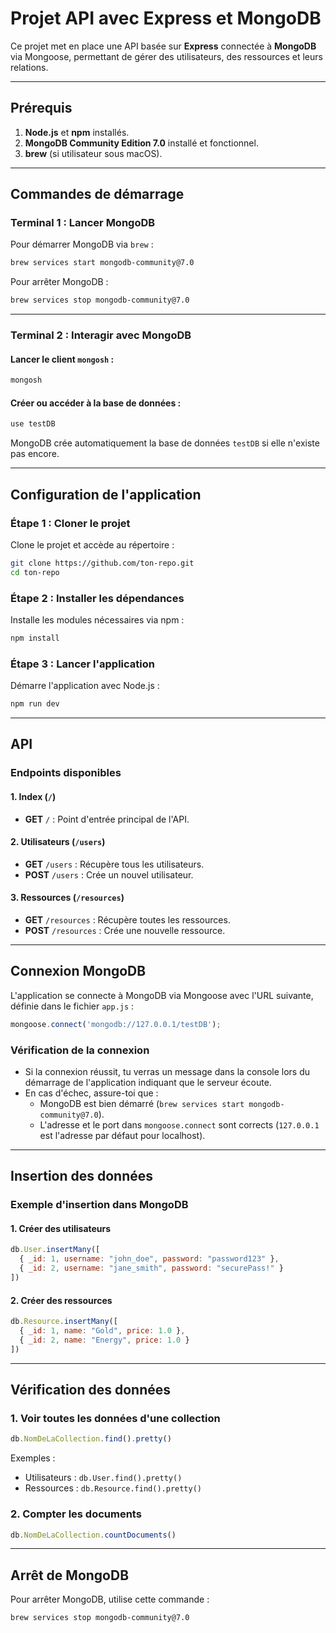 # Projet API avec Express et MongoDB

Ce projet met en place une API basée sur **Express** connectée à **MongoDB** via Mongoose, permettant de gérer des utilisateurs, des ressources et leurs relations.

---

## **Prérequis**

1. **Node.js** et **npm** installés.
2. **MongoDB Community Edition 7.0** installé et fonctionnel.
3. **brew** (si utilisateur sous macOS).

---

## **Commandes de démarrage**

### **Terminal 1 : Lancer MongoDB**

Pour démarrer MongoDB via `brew` :

```bash
brew services start mongodb-community@7.0
```

Pour arrêter MongoDB :

```bash
brew services stop mongodb-community@7.0
```

---

### **Terminal 2 : Interagir avec MongoDB**

#### Lancer le client `mongosh` :

```bash
mongosh
```

#### Créer ou accéder à la base de données :

```bash
use testDB
```

MongoDB crée automatiquement la base de données `testDB` si elle n'existe pas encore.

---

## **Configuration de l'application**

### Étape 1 : Cloner le projet

Clone le projet et accède au répertoire :

```bash
git clone https://github.com/ton-repo.git
cd ton-repo
```

### Étape 2 : Installer les dépendances

Installe les modules nécessaires via npm :

```bash
npm install
```

### Étape 3 : Lancer l'application

Démarre l'application avec Node.js :

```bash
npm run dev
```

---

## **API**

### Endpoints disponibles

#### 1. Index (`/`)

- **GET** `/` : Point d'entrée principal de l'API.

#### 2. Utilisateurs (`/users`)

- **GET** `/users` : Récupère tous les utilisateurs.
- **POST** `/users` : Crée un nouvel utilisateur.

#### 3. Ressources (`/resources`)

- **GET** `/resources` : Récupère toutes les ressources.
- **POST** `/resources` : Crée une nouvelle ressource.

---

## **Connexion MongoDB**

L'application se connecte à MongoDB via Mongoose avec l'URL suivante, définie dans le fichier `app.js` :

```javascript
mongoose.connect('mongodb://127.0.0.1/testDB');
```

### Vérification de la connexion

- Si la connexion réussit, tu verras un message dans la console lors du démarrage de l'application indiquant que le serveur écoute.
- En cas d'échec, assure-toi que :
  - MongoDB est bien démarré (`brew services start mongodb-community@7.0`).
  - L'adresse et le port dans `mongoose.connect` sont corrects (`127.0.0.1` est l'adresse par défaut pour localhost).

---

## **Insertion des données**

### Exemple d'insertion dans MongoDB

#### 1. Créer des utilisateurs

```javascript
db.User.insertMany([
  { _id: 1, username: "john_doe", password: "password123" },
  { _id: 2, username: "jane_smith", password: "securePass!" }
])
```

#### 2. Créer des ressources

```javascript
db.Resource.insertMany([
  { _id: 1, name: "Gold", price: 1.0 },
  { _id: 2, name: "Energy", price: 1.0 }
])
```

---

## **Vérification des données**

### 1. Voir toutes les données d'une collection

```javascript
db.NomDeLaCollection.find().pretty()
```

Exemples :

- Utilisateurs : `db.User.find().pretty()`
- Ressources : `db.Resource.find().pretty()`

### 2. Compter les documents

```javascript
db.NomDeLaCollection.countDocuments()
```

---

## **Arrêt de MongoDB**

Pour arrêter MongoDB, utilise cette commande :

```bash
brew services stop mongodb-community@7.0
```